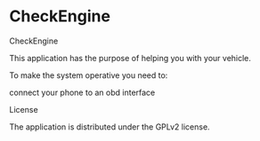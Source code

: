 # CheckEngine
CheckEngine

This application has the purpose of helping you with your vehicle.

To make the system operative you need to:

  connect your phone to an obd interface

License

The application is distributed under the GPLv2 license.

